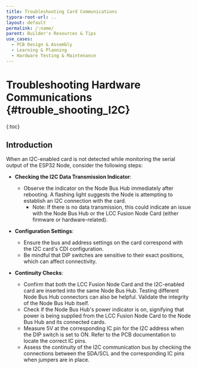 ```yaml
---
title: Troubleshooting Card Communications
typora-root-url: ..
layout: default
permalink: /:name/
parent: Builder's Resources & Tips
use_cases:
  - PCB Design & Assembly
  - Learning & Planning
  - Hardware Testing & Maintenance
---
```

# Troubleshooting Hardware Communications {#trouble_shooting_I2C}
{:toc}
## Introduction

When an I2C-enabled card is not detected while monitoring the serial output of the ESP32 Node, consider the following steps:

- **Checking the I2C Data Transmission Indicator**: 
  - Observe the indicator on the Node Bus Hub immediately after rebooting. A flashing light suggests the Node is attempting to establish an I2C connection with the card. 
    - Note: If there is no data transmission, this could indicate an issue with the Node Bus Hub or the LCC Fusion Node Card (either firmware or hardware-related).

- **Configuration Settings**: 
  - Ensure the bus and address settings on the card correspond with the I2C card's CDI configuration. 
  - Be mindful that DIP switches are sensitive to their exact positions, which can affect connectivity.

- **Continuity Checks**:
  - Confirm that both the LCC Fusion Node Card and the I2C-enabled card are inserted into the same Node Bus Hub. Testing different Node Bus Hub connectors can also be helpful. Validate the integrity of the Node Bus Hub itself.
  - Check if the Node Bus Hub's power indicator is on, signifying that power is being supplied from the LCC Fusion Node Card to the Node Bus Hub and its connected cards.
  - Measure 5V at the corresponding IC pin for the I2C address when the DIP switch is set to ON. Refer to the PCB documentation to locate the correct IC pins.
  - Assess the continuity of the I2C communication bus by checking the connections between the SDA/SCL and the corresponding IC pins when jumpers are in place.
